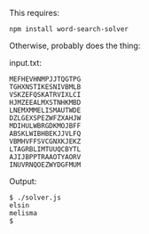 This requires:

```
npm install word-search-solver
```

Otherwise, probably does the thing:

input.txt:
```
MEFHEVHNMPJJTQGTPG
TGHXNSTIKESNIVBMLB
VSKZEFQSKATRVIXLCI
HJMZEEALMXSTNHKMBD
LNEMXMMELISMAUTWDE
DZLGEXSPEZWFZXAHJW
MDIHULWBRGDKMOJBFF
ABSKLWIBHBEKJJVLFQ
VBMHVFFSVCGNXKJEKZ
LTAGRBLIMTUUQCBYTL
AJIJBPPTRAAOTYAORV
INUVRNQOEZWYDGFMUM
```

Output:
```
$ ./solver.js
elsin
melisma
$
```
